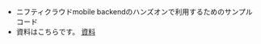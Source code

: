 
* ニフティクラウドmobile backendのハンズオンで利用するためのサンプルコード
* 資料はこちらです。
 [資料](https://ncmbadmin.github.io/AndroidAdvancePush)
